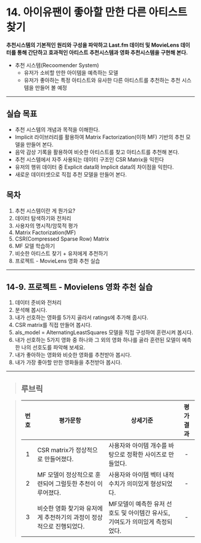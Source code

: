 # 14. 아이유팬이 좋아할 만한 다른 아티스트 찾기

**추천시스템의 기본적인 원리와 구성을 파악하고 Last.fm 데이터 및 MovieLens 데이터를 통해 간단하고 효과적인 아티스트 추천시스템과 영화 추천시스템을 구현해 본다.**

- 추천 시스템(Recoomender System)
  - 유저가 소비할 만한 아이템을 예측하는 모델
  - 유저가 좋아하는 특정 아티스트와 유사한 다른 아티스트를 추천하는 추천 시스템을 만들어 볼 예정

---

## 실습 목표

- 추천 시스템의 개념과 목적을 이해한다.
- Implicit 라이브러리를 활용하여 Matrix Factorization(이하 MF) 기반의 추천 모델을 만들어 본다.
- 음악 감상 기록을 활용하여 비슷한 아티스트를 찾고 아티스트를 추천해 본다.
- 추천 시스템에서 자주 사용되는 데이터 구조인 CSR Matrix을 익힌다
- 유저의 행위 데이터 중 Explicit data와 Implicit data의 차이점을 익힌다.
- 새로운 데이터셋으로 직접 추천 모델을 만들어 본다.

## 목차

1. 추천 시스템이란 게 뭔가요?
2. 데이터 탐색하기와 전처리
3. 사용자의 명시적/암묵적 평가
4. Matrix Factorization(MF)
5. CSR(Compressed Sparse Row) Matrix
6. MF 모델 학습하기
7. 비슷한 아티스트 찾기 + 유저에게 추천하기
8. 프로젝트 - MovieLens 영화 추천 실습

---

## 14-9. 프로젝트 - Movielens 영화 추천 실습

1) 데이터 준비와 전처리
2) 분석해 봅시다.
3) 내가 선호하는 영화를 5가지 골라서 ratings에 추가해 줍시다.
4) CSR matrix를 직접 만들어 봅시다.
5) als_model = AlternatingLeastSquares 모델을 직접 구성하여 훈련시켜 봅시다.
6) 내가 선호하는 5가지 영화 중 하나와 그 외의 영화 하나를 골라 훈련된 모델이 예측한 나의 선호도를 파악해 보세요.
7) 내가 좋아하는 영화와 비슷한 영화를 추천받아 봅시다.
8) 내가 가장 좋아할 만한 영화들을 추천받아 봅시다.

---

>## **루브릭**

>|번호|평가문항|상세기준|평가결과|
>|:---:|---|---|:---:|
>|1|CSR matrix가 정상적으로 만들어졌다.|사용자와 아이템 개수를 바탕으로 정확한 사이즈로 만들었다.|-|
>|2|MF 모델이 정상적으로 훈련되어 그럴듯한 추천이 이루어졌다.|사용자와 아이템 벡터 내적수치가 의미있게 형성되었다.|-|
>|3|비슷한 영화 찾기와 유저에게 추천하기의 과정이 정상적으로 진행되었다.|MF모델이 예측한 유저 선호도 및 아이템간 유사도, 기여도가 의미있게 측정되었다.|-|
